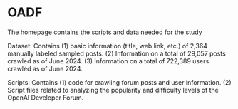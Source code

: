 # OADF
The homepage contains the scripts and data needed for the study

Dataset: Contains (1) basic information (title, web link, etc.) of 2,364 manually labeled sampled posts. (2) Information on a total of 29,057 posts crawled as of June 2024. (3) Information on a total of 722,389 users crawled as of June 2024.

Scripts: Contains (1) code for crawling forum posts and user information. (2) Script files related to analyzing the popularity and difficulty levels of the OpenAI Developer Forum.
